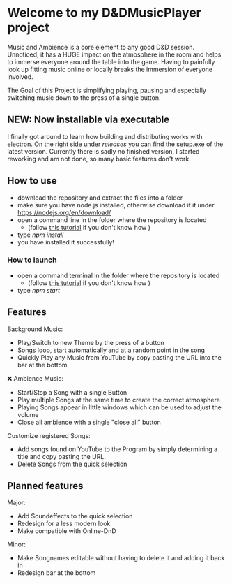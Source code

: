 # Welcome to my D&DMusicPlayer project
Music and Ambience is a core element to any good D&D session. 
Unnoticed, it has a HUGE impact on the atmosphere in the room and helps to immerse everyone around the table into the game.  Having to painfully look up fitting music online or locally breaks the immersion of everyone involved. 

The Goal of this Project is simplifying playing, pausing and especially switching music down to the press of a single button. 

## NEW: Now installable via executable
I finally got around to learn how building and distributing works with electron.
On the right side under *releases* you can find the setup.exe of the latest version.
Currently there is sadly no finished version, I started reworking and am not done, so many basic features don't work.



## How to use
- download the repository and extract the files into a folder
- make sure you have node.js installed, otherwise download it it under https://nodejs.org/en/download/
- open a command line in the folder where the repository is located 
  - (follow [this tutorial](https://www.youtube.com/watch?v=bgSSJQolR0E) if you don't know how )
- type _npm install_ 
- you have installed it successfully!

### How to launch
- open a command terminal in the folder where the repository is located
   - (follow [this tutorial](https://www.youtube.com/watch?v=bgSSJQolR0E) if you don't know how )
- type _npm start_

## Features

Background Music:

- Play/Switch to new Theme by the press of a button
- Songs loop, start automatically and at a random point in the song
- Quickly Play any Music from YouTube by copy pasting the URL into the bar at the bottom

❌ Ambience Music:

- Start/Stop a Song with a single Button
- Play multiple Songs at the same time to create the correct atmosphere
- Playing Songs appear in little windows which can be used to adjust the volume
- Close all ambience with a single "close all" button

Customize registered Songs:

- Add songs found on YouTube to the Program by simply determining a title and copy pasting the URL.
- Delete Songs from the quick selection

## Planned features

Major:

- Add Soundeffects to the quick selection
- Redesign for a less modern look
- Make compatible with Online-DnD

Minor:

- Make Songnames editable without having to delete it and adding it back in
- Redesign bar at the bottom
